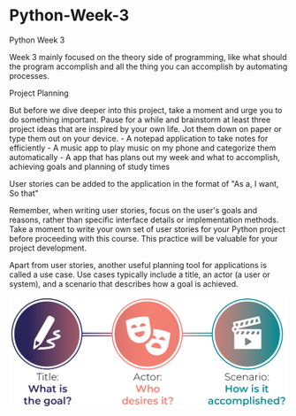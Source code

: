# Python-Week-3
Python Week 3

Week 3 mainly focused on the theory side of programming, like what should the program accomplish and all the thing you can accomplish by automating processes.

Project Planning 

But before we dive deeper into this project, take a moment and urge you to do something important. Pause for a while and brainstorm at least three project ideas that are inspired by your own life. Jot them down on paper or type them out on your device.
    - A notepad application to take notes for efficiently
    - A music app to play music on my phone and categorize them automatically
    - A app that has plans out my week and what to accomplish, achieving goals and planning of study times

User stories can be added to the application in the format of "As a, I want, So that" 

Remember, when writing user stories, focus on the user's goals and reasons, rather than specific interface details or implementation methods. Take a moment to write your own set of user stories for your Python project before proceeding with this course. This practice will be valuable for your project development.

Apart from user stories, another useful planning tool for applications is called a use case. Use cases typically include a title, an actor (a user or system), and a scenario that describes how a goal is achieved.

![img.png](img.png)

